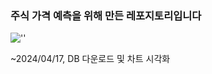 ### 주식 가격 예측을 위해 만든 레포지토리입니다

!['']([./img/2024041809.png](https://github.com/naniri04/FinanceProject/assets/127054051/f07cc988-525a-46a9-b4a5-08dbd28c90dc.png))

~2024/04/17, DB 다운로드 및 차트 시각화
